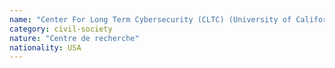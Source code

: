 ```yaml
---
name: "Center For Long Term Cybersecurity (CLTC) (University of California, Berkeley)"
category: civil-society
nature: "Centre de recherche"
nationality: USA
---
```

    